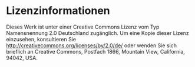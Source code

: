 # Lizenzinformationen

Dieses Werk ist unter einer Creative Commons Lizenz vom Typ Namensnennung 2.0 Deutschland zugänglich. 
Um eine Kopie dieser Lizenz einzusehen, konsultieren Sie http://creativecommons.org/licenses/by/2.0/de/ 
oder wenden Sie sich brieflich an Creative Commons, Postfach 1866, Mountain View, California, 94042, USA.